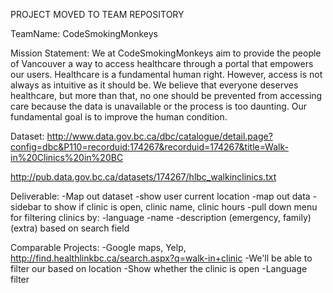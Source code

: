 PROJECT MOVED TO TEAM REPOSITORY

TeamName: 
CodeSmokingMonkeys

Mission Statement:
We at CodeSmokingMonkeys aim to provide the people of Vancouver a way to access
healthcare through a portal that empowers our users. Healthcare is a fundamental 
human right. However, access is not always as intuitive as it should be. 
We believe that everyone deserves healthcare, but more than that, no one should 
be prevented from accessing care because the data is unavailable or the process
is too daunting. Our fundamental goal is to improve the human condition.

Dataset: 
http://www.data.gov.bc.ca/dbc/catalogue/detail.page?config=dbc&P110=recorduid:174267&recorduid=174267&title=Walk-in%20Clinics%20in%20BC

http://pub.data.gov.bc.ca/datasets/174267/hlbc_walkinclinics.txt

Deliverable: 
-Map out dataset
	-show user current location
	-map out data
-sidebar to show if clinic is open, clinic name, clinic hours
-pull down menu for filtering clinics by:
	-language
	-name
	-description (emergency, family) (extra) based on search field

Comparable Projects: 
-Google maps, Yelp, http://find.healthlinkbc.ca/search.aspx?q=walk-in+clinic
-We'll be able to filter our based on location
-Show whether the clinic is open
-Language filter


